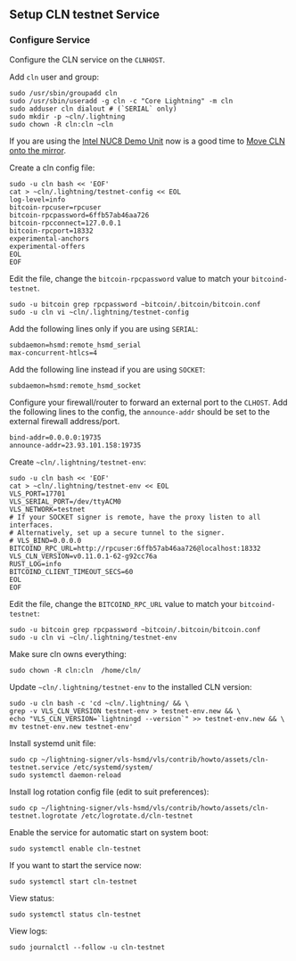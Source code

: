 ## Setup CLN testnet Service

### Configure Service

Configure the CLN service on the `CLNHOST`.

Add `cln` user and group:
```
sudo /usr/sbin/groupadd cln
sudo /usr/sbin/useradd -g cln -c "Core Lightning" -m cln
sudo adduser cln dialout # (`SERIAL` only)
sudo mkdir -p ~cln/.lightning
sudo chown -R cln:cln ~cln
```

If you are using the [Intel NUC8 Demo Unit](./nuc8-setup.md) now is a
good time to [Move CLN onto the mirror](./nuc8-setup.md#move-cln-onto-the-mirror).

Create a cln config file:
```
sudo -u cln bash << 'EOF'
cat > ~cln/.lightning/testnet-config << EOL
log-level=info
bitcoin-rpcuser=rpcuser
bitcoin-rpcpassword=6ffb57ab46aa726
bitcoin-rpcconnect=127.0.0.1
bitcoin-rpcport=18332
experimental-anchors
experimental-offers
EOL
EOF
```

Edit the file, change the `bitcoin-rpcpassword` value to match your `bitcoind-testnet`.
```
sudo -u bitcoin grep rpcpassword ~bitcoin/.bitcoin/bitcoin.conf
sudo -u cln vi ~cln/.lightning/testnet-config
```

Add the following lines only if you are using `SERIAL`:
```
subdaemon=hsmd:remote_hsmd_serial
max-concurrent-htlcs=4
```

Add the following line instead if you are using `SOCKET`:
```
subdaemon=hsmd:remote_hsmd_socket
```

Configure your firewall/router to forward an external port to the
`CLHOST`.  Add the following lines to the config, the `announce-addr`
should be set to the external firewall address/port.
```
bind-addr=0.0.0.0:19735
announce-addr=23.93.101.158:19735
```

Create `~cln/.lightning/testnet-env`:
```
sudo -u cln bash << 'EOF'
cat > ~cln/.lightning/testnet-env << EOL
VLS_PORT=17701
VLS_SERIAL_PORT=/dev/ttyACM0
VLS_NETWORK=testnet
# If your SOCKET signer is remote, have the proxy listen to all interfaces.
# Alternatively, set up a secure tunnel to the signer.
# VLS_BIND=0.0.0.0
BITCOIND_RPC_URL=http://rpcuser:6ffb57ab46aa726@localhost:18332
VLS_CLN_VERSION=v0.11.0.1-62-g92cc76a
RUST_LOG=info
BITCOIND_CLIENT_TIMEOUT_SECS=60
EOL
EOF
```

Edit the file, change the `BITCOIND_RPC_URL` value to match your `bitcoind-testnet`:
```
sudo -u bitcoin grep rpcpassword ~bitcoin/.bitcoin/bitcoin.conf
sudo -u cln vi ~cln/.lightning/testnet-env
```

Make sure cln owns everything:
```
sudo chown -R cln:cln  /home/cln/
```

Update `~cln/.lightning/testnet-env` to the installed CLN version:
```
sudo -u cln bash -c 'cd ~cln/.lightning/ && \
grep -v VLS_CLN_VERSION testnet-env > testnet-env.new && \
echo "VLS_CLN_VERSION=`lightningd --version`" >> testnet-env.new && \
mv testnet-env.new testnet-env'
```

Install systemd unit file:
```
sudo cp ~/lightning-signer/vls-hsmd/vls/contrib/howto/assets/cln-testnet.service /etc/systemd/system/
sudo systemctl daemon-reload
```

Install log rotation config file (edit to suit preferences):
```
sudo cp ~/lightning-signer/vls-hsmd/vls/contrib/howto/assets/cln-testnet.logrotate /etc/logrotate.d/cln-testnet
```

Enable the  service for automatic start on system boot:
```
sudo systemctl enable cln-testnet
```

If you want to start the service now:
```
sudo systemctl start cln-testnet
```

View status:
```
sudo systemctl status cln-testnet
```

View logs:
```
sudo journalctl --follow -u cln-testnet
```

